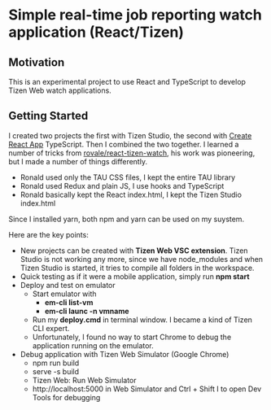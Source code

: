 # Simple real-time job reporting watch application (React/Tizen)

## Motivation
This is an experimental project to use React and TypeScript to develop Tizen Web watch applications.

## Getting Started
I created two projects the first with Tizen Studio, the second with [Create React App](https://github.com/facebook/create-react-app) TypeScript. Then I combined the two together.
I learned a number of tricks from [rovale/react-tizen-watch](https://github.com/rovale/react-tizen-watch), his work was pioneering, but I made a number of things differently.
- Ronald used only the TAU CSS files, I kept the entire TAU library
- Ronald used Redux and plain JS, I use hooks and TypeScript
- Ronald basically kept the React index.html, I kept the Tizen Studio index.html

Since I installed yarn, both npm and yarn can be used on my suystem.

Here are the key points:
- New projects can be created with **Tizen Web VSC extension**. Tizen Studio is not working any more, since we have node_modules and when Tizen Studio is started, it tries to compile all folders in the workspace.
- Quick testing as if it were a mobile application, simply run **npm start**  
- Deploy and test on emulator
  - Start emulator with
    - **em-cli list-vm**
    - **em-cli launc -n vmname**
  - Run my **deploy.cmd** in terminal window. I became a kind of Tizen CLI expert.
  - Unfortunately, I found no way to start Chrome to debug the application running on the emulator.
- Debug application with Tizen Web Simulator (Google Chrome)
  - npm run build
  - serve -s build
  - Tizen Web: Run Web Simulator
  - http://localhost:5000 in Web Simulator and Ctrl + Shift I to open Dev Tools for debugging

